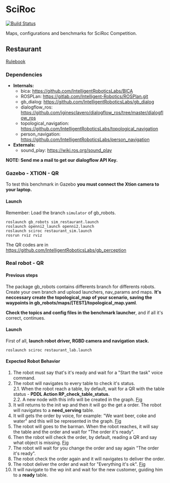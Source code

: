 # SciRoc

[![Build Status](https://travis-ci.com/IntelligentRoboticsLabs/sciroc.svg?branch=master)](https://travis-ci.com/IntelligentRoboticsLabs/sciroc)


Maps, configurations and benchmarks for SciRoc Competition.

## Restaurant
 [Rulebook](https://docs.google.com/document/d/122AS7SgOQe__Aj0V3fhoXb-766LgDYz9gZfcrGY7jMM/edit#heading=h.gjdgxs)

### Dependencies
  - **Internals:**
     - bica: https://github.com/IntelligentRoboticsLabs/BICA
     - ROSPLan: https://gitlab.com/Intelligent-Robotics/ROSPlan.git
     - gb_dialog: https://github.com/IntelligentRoboticsLabs/gb_dialog
     - dialogflow_ros: https://github.com/jginesclavero/dialogflow_ros/tree/master/dialogflow_ros
     - topological_navigation: https://github.com/IntelligentRoboticsLabs/topological_navigation
     - person_navigation: https://github.com/IntelligentRoboticsLabs/person_navigation
   - **Externals:**
     - sound_play: https://wiki.ros.org/sound_play

**NOTE: Send me a mail to get our dialogflow API Key.**

### Gazebo - XTION - QR
To test this benchmark in Gazebo **you must connect the Xtion camera to your laptop.**

#### Launch
Remember: Load the branch ```simulator``` of gb_robots.
```
roslaunch gb_robots sim_restaurant.launch
roslaunch openni2_launch openni2.launch
roslaunch sciroc restaurant_sim.launch
rosrun rviz rviz
```
The QR codes are in https://github.com/IntelligentRoboticsLabs/gb_perception

### Real robot - QR

#### Previous steps
The package gb_robots contains differents branch for differents robots. Create your own branch and upload launchers, nav_params and maps. **It's neccessary create the topological_map of your scenario, saving the waypoints in gb_robots/maps/[TEST]/topological_map.yaml**.  

**Check the topics and config files in the benchmark launcher**, and if all it's correct, continues.

#### Launch
First of all, **launch robot driver, RGBD camera and navigation stack.**
```
roslaunch sciroc restaurant_lab.launch

```
#### Expected Robot Behavior
1. The robot must say that's it's ready and wait for a "Start the task" voice command.
2. The robot will navigates to every table to check it's status.  
2.1. When the robot reach a table, by default, wait for a QR with the table status - **PDDL Action RP_check_table_status.**   
2.2. A new node with this info will be created in the graph. [Fig](https://github.com/IntelligentRoboticsLabs/sciroc/blob/master/doc/1.svg)
3. It will returns to the init wp and then it will go the get a order. The robot will navigates to a **need_serving** table.
4. It will gets the order by voice, for example: "We want beer, coke and water" and this will be represented in the graph. [Fig](https://github.com/IntelligentRoboticsLabs/sciroc/blob/master/doc/2.svg)
5. The robot will goes to the barman. When the robot reaches, it will say the table and the order and wait for "The order it's ready".
6. Then the robot will check the order, by default, reading a QR and say what object is missing. [Fig](https://github.com/IntelligentRoboticsLabs/sciroc/blob/master/doc/3.svg)
7. The robot will wait for you change the order and say again "The order it's ready".
8. The robot check the order again and it will navigates to deliver the order.
9. The robot deliver the order and wait for "Everything it's ok". [Fig](https://github.com/IntelligentRoboticsLabs/sciroc/blob/master/doc/4.svg)
10. It will navigate to the wp init and wait for the new customer, guiding him to a **ready** table.
